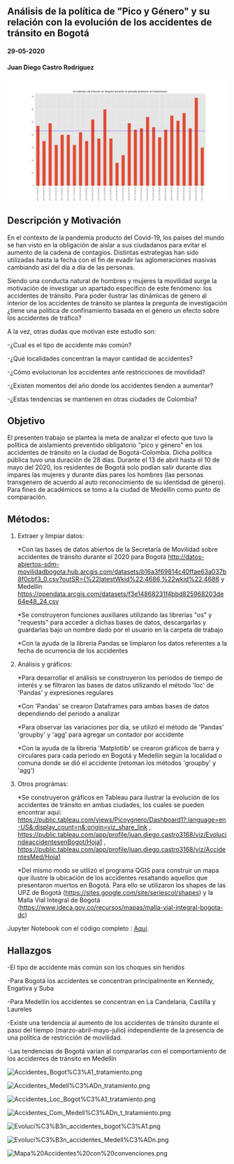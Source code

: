 ## Análisis de la política de "Pico y Género" y su relación con la evolución de los accidentes de tránsito en Bogotá  

#### 29-05-2020
#### Juan Diego Castro Rodríguez

![Genero.png](https://github.com/Juan-Diego-Castro/MCPP_Juan.Castro/blob/master/Proyecto%20Final/Im%C3%A1genes/Accidentes_Bogot%C3%A1_pos_tratamiento.png)

## Descripción y Motivación
En el contexto de la pandemia producto del Covid-19, los países del mundo se han visto en la obligación de aislar a sus ciudadanos para evitar el aumento de la cadena de contagios.  Distintas estrategias han sido utilizadas hasta la fecha con el fin de evadir las aglomeraciones masivas cambiando así del día a día de las personas.

Siendo una conducta natural de hombres y mujeres la movilidad surge la motivación de investigar un apartado específico de este fenómeno: los accidentes de tránsito. Para poder ilustrar las dinámicas de género al interior de los accidentes de tránsito se plantea la pregunta de investigación ¿tiene una política de confinamiento basada en el género un efecto sobre los accidentes de tráfico?

A la vez, otras dudas que motivan este estudio son:

-¿Cual es el tipo de accidente más común?

-¿Qué localidades concentran la mayor cantidad de accidentes?

-¿Cómo evolucionan los accidentes ante restricciones de movilidad?

-¿Existen momentos del año donde los accidentes tienden a aumentar?

-¿Estas tendencias se mantienen en otras ciudades de Colombia?

## Objetivo
El presenten trabajo se plantea la meta de analizar el efecto que tuvo la política de aislamiento preventido obligatorio "pico y género" en los accidentes de tránsito en la ciudad de Bogotá-Colombia. Dicha política pública tuvo una duración de 28 días. Durante el 13 de abril hasta el 10 de mayo del 2020, los residentes de Bogotá solo podían salir durante días impares las mujeres y durante días pares los hombres (las personas transgenero de acuerdo al auto reconocimiento de su identidad de género). Para fines de académicos se tomo a la ciudad de Medellín como punto de comparación.


## Métodos:
1. Extraer y limpiar datos:

    *Con las bases de datos abiertos de la Secretaría de Movilidad sobre accidentes de tránsito durante el 2020 para Bogotá http://datos-abiertos-sdm-movilidadbogota.hub.arcgis.com/datasets/b16a3f69814c40ffae63a037b8f0cbf3_0.csv?outSR={%22latestWkid%22:4686,%22wkid%22:4686 y Medellín https://opendata.arcgis.com/datasets/f3e14868231f4bbd825968203de64e48_24.csv 
    
    *Se construyeron funciones auxiliares utilizando las librerias "os" y "requests" para acceder a dichas bases de datos, descargarlas y guardarlas bajo un nombre dado por el usuario en la carpeta de trabajo
    
    *Con la ayuda de la librería Pandas se limpiaron los datos referentes a la fecha de ocurrencia de los accidentes
    
    
2. Análisis y gráficos:

    *Para desarrollar el análisis se construyeron los periodos de tiempo de interés y se filtraron las bases de datos utilizando el método 'loc' de 'Pandas' y expresiones regulares
    
    *Con 'Pandas' se crearon Dataframes para ambas bases de datos dependiendo del periodo a analizar
    
    *Para observar las variaciones por día, se utilizó el método de 'Pandas' 'groupby' y 'agg' para agregar un contador por accidente
    
    *Con la ayuda de la librería 'Matplotlib' se crearon gráficos de barra y circulares para cada periodo en Bogotá y Medellín según la localidad o comuna donde se dió el accidente (retoman los métodos 'groupby' y 'agg')
    
    
3. Otros prográmas:

    *Se construyeron gráficos en Tableau para ilustrar la evolución de los accidentes de tránsito en ambas ciudades, los cuales se pueden encontrar aquí: https://public.tableau.com/views/Picoygnero/Dashboard1?:language=en-US&:display_count=n&:origin=viz_share_link , https://public.tableau.com/app/profile/juan.diego.castro3168/viz/EvolucindeaccidentesenBogot/Hoja1 , https://public.tableau.com/app/profile/juan.diego.castro3168/viz/AccidentesMed/Hoja1
    
    *Del mismo modo se utilizó el programa QGIS para construir un mapa que ilustre la ubicación de los accidentes resaltando aquellos que presentaron muertos en Bogotá. Para ello se utilizaron los shapes de las UPZ de Bogotá (https://sites.google.com/site/seriescol/shapes) y la Malla Vial Integral de Bogotá (https://www.ideca.gov.co/recursos/mapas/malla-vial-integral-bogota-dc)
    



Jupyter Notebook con el código completo : [Aquí](./Pico_y_género.ipynb).

## Hallazgos 

-El tipo de accidente más común son los choques sin heridos

-Para Bogotá los accidentes se concentran principalmente en Kennedy, Engativa y Suba

-Para Medellín los accidentes se concentran en La Candelaria, Castilla y Laureles

-Existe una tendencia al aumento de los accidentes de tránsito durante el paso del tiempo (marzo-abril-mayo-julio) independiente de la presencia de una política de restricción de movilidad.

-Las tendencias de Bogotá varían al compararlas con el comportamiento de los accidentes de tránsito en Medellín

![Accidentes_Bogot%C3%A1_tratamiento.png](attachment:Accidentes_Bogot%C3%A1_tratamiento.png)

![Accidentes_Medell%C3%ADn_tratamiento.png](attachment:Accidentes_Medell%C3%ADn_tratamiento.png)

![Accidentes_Loc_Bogot%C3%A1_tratamiento.png](attachment:Accidentes_Loc_Bogot%C3%A1_tratamiento.png)

![Accidentes_Com_Medell%C3%ADn_t_tratamiento.png](attachment:Accidentes_Com_Medell%C3%ADn_t_tratamiento.png)

![Evoluci%C3%B3n_accidentes_bogot%C3%A1.png](attachment:Evoluci%C3%B3n_accidentes_bogot%C3%A1.png)

![Evoluci%C3%B3n_accidentes_Medell%C3%ADn.png](attachment:Evoluci%C3%B3n_accidentes_Medell%C3%ADn.png)

![Mapa%20Accidentes%20con%20convenciones.png](attachment:Mapa%20Accidentes%20con%20convenciones.png)
